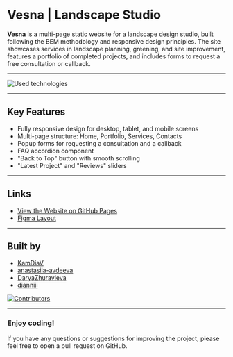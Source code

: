 # Vesna | Landscape Studio

**Vesna** is a multi-page static website for a landscape design studio, built following the BEM methodology and responsive design principles. The site showcases services in landscape planning, greening, and site improvement, features a portfolio of completed projects, and includes forms to request a free consultation or callback.

---

![Used technologies](https://skillicons.dev/icons?i=html,css,sass,js)

---

## Key Features

- Fully responsive design for desktop, tablet, and mobile screens
- Multi-page structure: Home, Portfolio, Services, Contacts
- Popup forms for requesting a consultation and a callback
- FAQ accordion component
- "Back to Top" button with smooth scrolling
- "Latest Project" and "Reviews" sliders

---

## Links
- [View the Website on GitHub Pages](https://anastasiia-avdeeva.github.io/Vesna-website/)
- [Figma Layout](https://www.figma.com/design/5qLjm23YfuTE9ieWlP701p/%D1%81%D0%B0%D0%B9%D1%82-VESNA-(Copy)?node-id=0-1&node-type=canvas&t=78Lyc58tTeNeg4a3-0)

---

## Built by  

- [KamDiaV](https://github.com/KamDiaV)
- [anastasiia-avdeeva](https://github.com/)
- [DaryaZhuravleva](https://github.com/DaryaZhuravleva)
- [dianniii](https://github.com/dianniii)


[![Contributors](https://contrib.rocks/image?repo=KamDiaV/vesna-website)](https://github.com/KamDiaV/vesna-website/graphs/contributors)

---

### Enjoy coding!

If you have any questions or suggestions for improving the project, please feel free to open a pull request on GitHub.